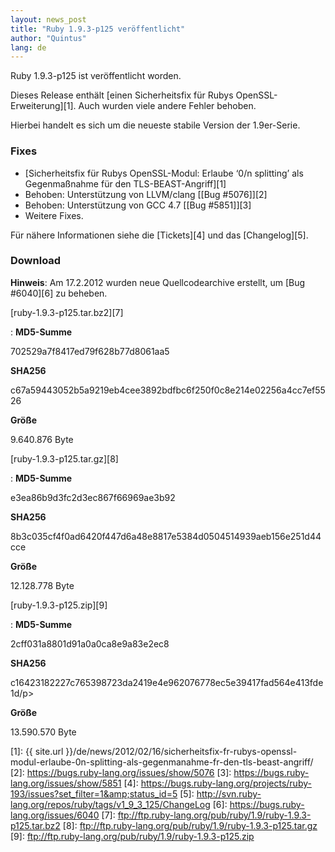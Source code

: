 ```yaml
---
layout: news_post
title: "Ruby 1.9.3-p125 veröffentlicht"
author: "Quintus"
lang: de
---
```


Ruby 1.9.3-p125 ist veröffentlicht worden.

Dieses Release enthält [einen Sicherheitsfix für Rubys
OpenSSL-Erweiterung][1]. Auch wurden viele andere Fehler behoben.

Hierbei handelt es sich um die neueste stabile Version der 1.9er-Serie.

### Fixes

* [Sicherheitsfix für Rubys OpenSSL-Modul: Erlaube ‘0/n splitting’ als
  Gegenmaßnahme für den TLS-BEAST-Angriff][1]
* Behoben: Unterstützung von LLVM/clang [\[Bug #5076\]][2]
* Behoben: Unterstützung von GCC 4.7 [\[Bug #5851\]][3]
* Weitere Fixes.

Für nähere Informationen siehe die [Tickets][4] und das [Changelog][5].

### Download

**Hinweis**\: Am 17.2.2012 wurden neue Quellcodearchive erstellt, um
[Bug #6040][6] zu beheben.

[ruby-1.9.3-p125.tar.bz2][7]

: **MD5-Summe**

  702529a7f8417ed79f628b77d8061aa5

  **SHA256**

  c67a59443052b5a9219eb4cee3892bdfbc6f250f0c8e214e02256a4cc7ef5526

  **Größe**

  9\.640.876 Byte

[ruby-1.9.3-p125.tar.gz][8]

: **MD5-Summe**

  e3ea86b9d3fc2d3ec867f66969ae3b92

  **SHA256**

  8b3c035cf4f0ad6420f447d6a48e8817e5384d0504514939aeb156e251d44cce

  **Größe**

  12\.128.778 Byte

[ruby-1.9.3-p125.zip][9]

: **MD5-Summe**

  2cff031a8801d91a0a0ca8e9a83e2ec8

  **SHA256**

  c16423182227c765398723da2419e4e962076778ec5e39417fad564e413fde1d/p&gt;

  **Größe**

  13\.590.570 Byte



[1]: {{ site.url }}/de/news/2012/02/16/sicherheitsfix-fr-rubys-openssl-modul-erlaube-0n-splitting-als-gegenmanahme-fr-den-tls-beast-angriff/ 
[2]: https://bugs.ruby-lang.org/issues/show/5076 
[3]: https://bugs.ruby-lang.org/issues/show/5851 
[4]: https://bugs.ruby-lang.org/projects/ruby-193/issues?set_filter=1&amp;status_id=5 
[5]: http://svn.ruby-lang.org/repos/ruby/tags/v1_9_3_125/ChangeLog 
[6]: https://bugs.ruby-lang.org/issues/6040 
[7]: ftp://ftp.ruby-lang.org/pub/ruby/1.9/ruby-1.9.3-p125.tar.bz2 
[8]: ftp://ftp.ruby-lang.org/pub/ruby/1.9/ruby-1.9.3-p125.tar.gz 
[9]: ftp://ftp.ruby-lang.org/pub/ruby/1.9/ruby-1.9.3-p125.zip 
